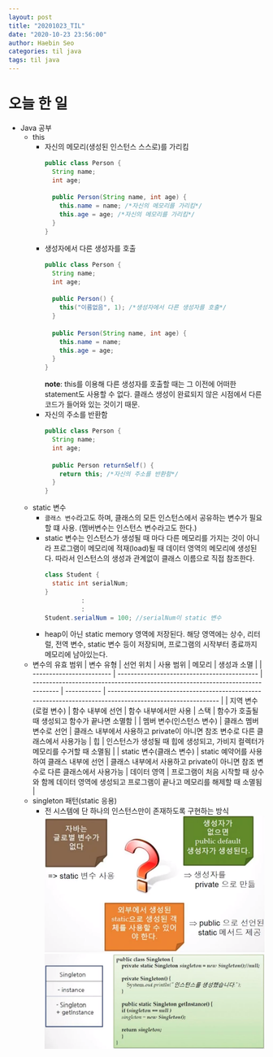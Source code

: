 ```yaml
---
layout: post
title: "20201023_TIL"
date: "2020-10-23 23:56:00"
author: Haebin Seo
categories: til java
tags: til java
---
```

# 오늘 한 일
- Java 공부
  - this
    - 자신의 메모리(생성된 인스턴스 스스로)를 가리킴
      ```java
      public class Person {
        String name;
        int age;

        public Person(String name, int age) {
          this.name = name; /*자신의 메모리를 가리킴*/
          this.age = age; /*자신의 메모리를 가리킴*/
        }
      }
      ```
    - 생성자에서 다른 생성자를 호출
      ```java
      public class Person {
        String name;
        int age;
        
        public Person() {
          this("이름없음", 1); /*생성자에서 다른 생성자를 호출*/
        }

        public Person(String name, int age) {
          this.name = name;
          this.age = age;
        }
      }
      ```
      **note**: this를 이용해 다른 생성자를 호출할 때는 그 이전에 어떠한 statement도 사용할 수 없다. 클래스 생성이 완료되지 않은 시점에서 다른 코드가 들어와 있는 것이기 때문.
    - 자신의 주소를 반환함
      ```java
      public class Person {
        String name;
        int age;
        
        public Person returnSelf() {
          return this; /*자신의 주소를 반환함*/
        }
      }
      ```
  - static 변수
    - `클래스 변수`라고도 하며, 클래스의 모든 인스턴스에서 공유하는 변수가 필요할 떄 사용. (멤버변수는 인스턴스 변수라고도 한다.)
    - static 변수는 인스턴스가 생성될 때 마다 다른 메모리를 가지는 것이 아니라 프로그램이 메모리에 적재(load)될 때 데이터 영역의 메모리에 생성된다.
      따라서 인스턴스의 생성과 관계없이 클래스 이름으로 직접 참조한다.
      ```java
      class Student {
        static int serialNum;
      }
                ː
                ː
      Student.serialNum = 100; //serialNum이 static 변수
      ```
    - heap이 아닌 static memory 영역에 저장된다. 해당 영역에는 상수, 리터럴, 전역 변수, static 변수 등이 저장되며, 프로그램의 시작부터 종료까지 메모리에 남아있는다.
  - 변수의 유효 범위
    | 변수 유형                | 선언 위치                                   | 사용 범위                                                                      | 메모리      | 생성과 소멸                                                                                              |
    | ------------------------ | ------------------------------------------- | ------------------------------------------------------------------------------ | ----------- | -------------------------------------------------------------------------------------------------------- |
    | 지역 변수(로컬 변수)     | 함수 내부에 선언                            | 함수 내부에서만 사용                                                           | 스택        | 함수가 호출될 때 생성되고 함수가 끝나면 소멸함                                                           |
    | 멤버 변수(인스턴스 변수) | 클래스 멤버 변수로 선언                     | 클래스 내부에서 사용하고 private이 아니면 참조 변수로 다른 클래스에서 사용가능 | 힙          | 인스턴스가 생성될 때 힙에 생성되고, 가비지 컬렉터가 메모리를 수거할 때 소멸됨                            |
    | static 변수(클래스 변수) | static 예약어를 사용하여 클래스 내부에 선언 | 클래스 내부에서 사용하고 private이 아니면 참조 변수로 다른 클래스에서 사용가능 | 데이터 영역 | 프로그램이 처음 시작할 때 상수와 함께 데이터 영역에 생성되고 프로그램이 끝나고 메모리를 해제할 때 소멸됨 |
  - singleton 패턴(static 응용)
    - 전 시스템에 단 하나의 인스턴스만이 존재하도록 구현하는 방식
      ![singleton_pattern](/assets/java/singleton_pattern.png)
      ![singleton_pattern_diagram](/assets/java/singleton_pattern_diagram.png)
